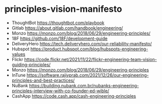 # principles-vision-manifesto

- ThoughtBot https://thoughtbot.com/playbook
- Gitlab https://about.gitlab.com/handbook/engineering/
- Monzo https://monzo.com/blog/2018/06/29/engineering-principles/
- 18F https://github.com/18F/development-guide
- DeliveryHero https://tech.deliveryhero.com/our-reliability-manifesto/
- Hubspot https://product.hubspot.com/blog/hubspots-engineering-values
- Flickr https://code.flickr.net/2021/11/22/flickr-engineering-team-vision-guiding-principles/
- Monzo https://monzo.com/blog/2018/06/29/engineering-principles
- InTune https://software.rajivprab.com/2021/12/26/our-engineering-principles-and-best-practices/
- NuBank https://building.nubank.com.br/nubanks-engineering-principles-interview-with-co-founder-ed-wible/
- CashApp https://code.cash.app/cash-engineering-principles